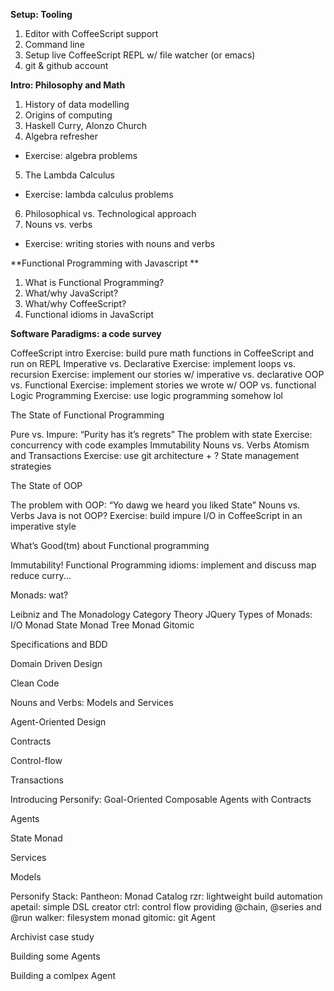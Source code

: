 **Setup: Tooling**

1. Editor with CoffeeScript support
2. Command line
3. Setup live CoffeeScript REPL w/ file watcher (or emacs)
4. git & github account

**Intro: Philosophy and Math**

1. History of data modelling
2. Origins of computing
3. Haskell Curry, Alonzo Church
4. Algebra refresher
  * Exercise: algebra problems
5. The Lambda Calculus
  * Exercise: lambda calculus problems
6. Philosophical vs. Technological approach
7. Nouns vs. verbs
  * Exercise: writing stories with nouns and verbs

**Functional Programming with Javascript **

1. What is Functional Programming?
2. What/why JavaScript? 
3. What/why CoffeeScript?
4. Functional idioms in JavaScript

**Software Paradigms: a code survey**

CoffeeScript intro
Exercise: build pure math functions in CoffeeScript and run on REPL
Imperative vs. Declarative 
Exercise: implement loops vs. recursion
Exercise: implement our stories w/ imperative vs. declarative 
OOP vs. Functional
Exercise: implement stories we wrote w/ OOP vs. functional 
Logic Programming
Exercise: use logic programming somehow lol


The State of Functional Programming
	
Pure vs. Impure: “Purity has it’s regrets”
The problem with state
Exercise: concurrency with code examples
Immutability 
Nouns vs. Verbs
Atomism and Transactions
Exercise: use git architecture + ?
State management strategies	

The State of OOP

The problem with OOP: “Yo dawg we heard you liked State”
Nouns vs. Verbs
Java is not OOP?
Exercise: build impure I/O in CoffeeScript in an imperative style

What’s Good(tm) about Functional programming

Immutability!
Functional Programming idioms: implement and discuss
map
reduce
curry...


Monads: wat?

Leibniz and The Monadology 
Category Theory 
JQuery
Types of Monads:
I/O Monad
State Monad
Tree Monad 
Gitomic


Specifications and BDD

Domain Driven Design

Clean Code

Nouns and Verbs: Models and Services

Agent-Oriented Design

Contracts

Control-flow 

Transactions



Introducing Personify: Goal-Oriented Composable Agents with Contracts

Agents

State Monad 

Services 

Models

Personify Stack:
Pantheon: Monad Catalog
rzr: lightweight build automation 
apetail: simple DSL creator 
ctrl: control flow providing @chain, @series and @run
walker: filesystem monad
gitomic: git Agent

Archivist case study

Building some Agents

Building a comlpex Agent 

